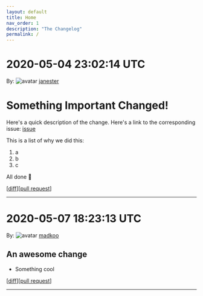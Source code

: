 ```yaml
---
layout: default
title: Home
nav_order: 1
description: "The Changelog"
permalink: /
---
```


# 2020-05-04 23:02:14 UTC

By: ![avatar](https://avatars1.githubusercontent.com/u/3330181?v=4&s=50) [janester](https://github.com/janester)

# Something Important Changed!

Here's a quick description of the change. Here's a link to the corresponding issue: [issue]()

This is a list of why we did this:

1. a
1. b
1. c

All done 🎉

[[diff](https://github.com/githubsatelliteworkshops/webhooks-with-rest/pull/9.diff)][[pull request](https://github.com/githubsatelliteworkshops/webhooks-with-rest/pull/9)]
* * *

# 2020-05-07 18:23:13 UTC

By: ![avatar](https://avatars2.githubusercontent.com/u/1208114?v=4&s=50) [madkoo](https://github.com/madkoo)

## An awesome change
- Something cool

[[diff](https://github.com/madkoo/webhooks-with-rest/pull/5.diff)][[pull request](https://github.com/madkoo/webhooks-with-rest/pull/5)]
* * *
